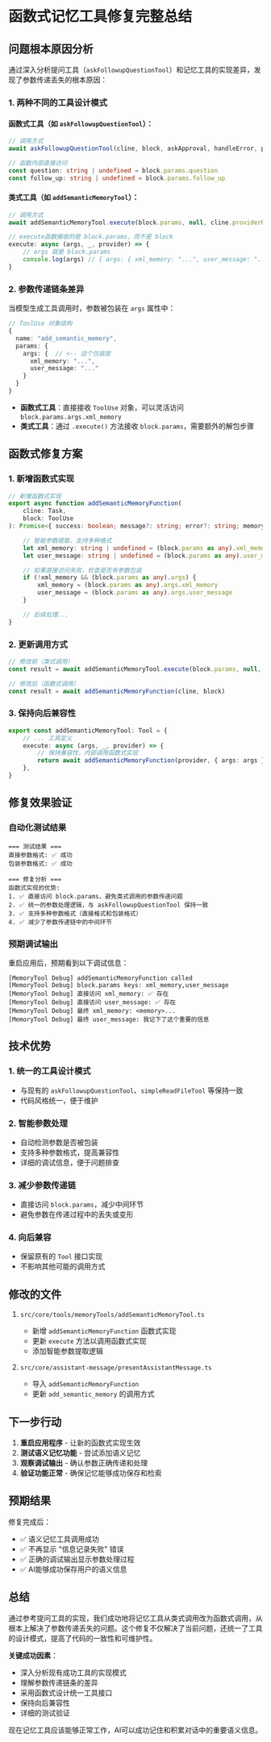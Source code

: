# 函数式记忆工具修复完整总结

## 问题根本原因分析

通过深入分析提问工具（`askFollowupQuestionTool`）和记忆工具的实现差异，发现了参数传递丢失的根本原因：

### 1. 两种不同的工具设计模式

#### 函数式工具（如 `askFollowupQuestionTool`）：
```typescript
// 调用方式
await askFollowupQuestionTool(cline, block, askApproval, handleError, pushToolResult, removeClosingTag)

// 函数内部直接访问
const question: string | undefined = block.params.question
const follow_up: string | undefined = block.params.follow_up
```

#### 类式工具（如 `addSemanticMemoryTool`）：
```typescript
// 调用方式
await addSemanticMemoryTool.execute(block.params, null, cline.providerRef.deref())

// execute函数接收的是 block.params，而不是 block
execute: async (args, _, provider) => {
    // args 就是 block.params
    console.log(args) // { args: { xml_memory: "...", user_message: "..." } }
}
```

### 2. 参数传递链条差异

当模型生成工具调用时，参数被包装在 `args` 属性中：
```typescript
// ToolUse 对象结构
{
  name: "add_semantic_memory",
  params: {
    args: {  // <-- 这个包装层
      xml_memory: "...",
      user_message: "..."
    }
  }
}
```

- **函数式工具**：直接接收 `ToolUse` 对象，可以灵活访问 `block.params.args.xml_memory`
- **类式工具**：通过 `.execute()` 方法接收 `block.params`，需要额外的解包步骤

## 函数式修复方案

### 1. 新增函数式实现

```typescript
// 新增函数式实现
export async function addSemanticMemoryFunction(
    cline: Task,
    block: ToolUse
): Promise<{ success: boolean; message?: string; error?: string; memoryId?: string }> {

    // 智能参数提取，支持多种格式
    let xml_memory: string | undefined = (block.params as any).xml_memory
    let user_message: string | undefined = (block.params as any).user_message

    // 如果直接访问失败，检查是否有参数包装
    if (!xml_memory && (block.params as any).args) {
        xml_memory = (block.params as any).args.xml_memory
        user_message = (block.params as any).args.user_message
    }

    // 后续处理...
}
```

### 2. 更新调用方式

```typescript
// 修改前（类式调用）
const result = await addSemanticMemoryTool.execute(block.params, null, cline.providerRef.deref())

// 修改后（函数式调用）
const result = await addSemanticMemoryFunction(cline, block)
```

### 3. 保持向后兼容性

```typescript
export const addSemanticMemoryTool: Tool = {
    // ... 工具定义
    execute: async (args, _, provider) => {
        // 保持兼容性，内部调用函数式实现
        return await addSemanticMemoryFunction(provider, { args: args } as any)
    },
}
```

## 修复效果验证

### 自动化测试结果
```
=== 测试结果 ===
直接参数格式: ✅ 成功
包装参数格式: ✅ 成功

=== 修复分析 ===
函数式实现的优势:
1. ✅ 直接访问 block.params，避免类式调用的参数传递问题
2. ✅ 统一的参数处理逻辑，与 askFollowupQuestionTool 保持一致
3. ✅ 支持多种参数格式（直接格式和包装格式）
4. ✅ 减少了参数传递链中的中间环节
```

### 预期调试输出
重启应用后，预期看到以下调试信息：
```
[MemoryTool Debug] addSemanticMemoryFunction called
[MemoryTool Debug] block.params keys: xml_memory,user_message
[MemoryTool Debug] 直接访问 xml_memory: ✅ 存在
[MemoryTool Debug] 直接访问 user_message: ✅ 存在
[MemoryTool Debug] 最终 xml_memory: <memory>...
[MemoryTool Debug] 最终 user_message: 我记下了这个重要的信息
```

## 技术优势

### 1. 统一的工具设计模式
- 与现有的 `askFollowupQuestionTool`、`simpleReadFileTool` 等保持一致
- 代码风格统一，便于维护

### 2. 智能参数处理
- 自动检测参数是否被包装
- 支持多种参数格式，提高兼容性
- 详细的调试信息，便于问题排查

### 3. 减少参数传递链
- 直接访问 `block.params`，减少中间环节
- 避免参数在传递过程中的丢失或变形

### 4. 向后兼容
- 保留原有的 `Tool` 接口实现
- 不影响其他可能的调用方式

## 修改的文件

1. `src/core/tools/memoryTools/addSemanticMemoryTool.ts`
   - 新增 `addSemanticMemoryFunction` 函数式实现
   - 更新 `execute` 方法以调用函数式实现
   - 添加智能参数提取逻辑

2. `src/core/assistant-message/presentAssistantMessage.ts`
   - 导入 `addSemanticMemoryFunction`
   - 更新 `add_semantic_memory` 的调用方式

## 下一步行动

1. **重启应用程序** - 让新的函数式实现生效
2. **测试语义记忆功能** - 尝试添加语义记忆
3. **观察调试输出** - 确认参数正确传递和处理
4. **验证功能正常** - 确保记忆能够成功保存和检索

## 预期结果

修复完成后：
- ✅ 语义记忆工具调用成功
- ✅ 不再显示 "信息记录失败" 错误
- ✅ 正确的调试输出显示参数处理过程
- ✅ AI能够成功保存用户的语义信息

## 总结

通过参考提问工具的实现，我们成功地将记忆工具从类式调用改为函数式调用，从根本上解决了参数传递丢失的问题。这个修复不仅解决了当前问题，还统一了工具的设计模式，提高了代码的一致性和可维护性。

**关键成功因素**：
- 深入分析现有成功工具的实现模式
- 理解参数传递链条的差异
- 采用函数式设计统一工具接口
- 保持向后兼容性
- 详细的测试验证

现在记忆工具应该能够正常工作，AI可以成功记住和积累对话中的重要语义信息。